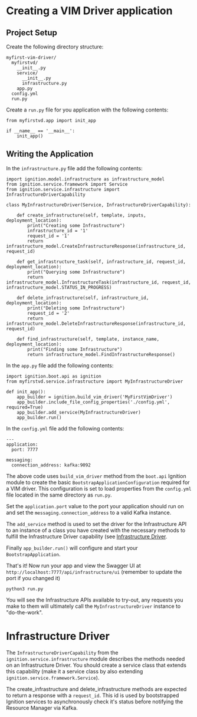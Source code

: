# Creating a VIM Driver application

## Project Setup

Create the following directory structure:

```
myfirst-vim-driver/
  myfirstvd/
    __init__.py
    service/
      __init__.py
      infrastructure.py
    app.py
  config.yml
  run.py
```

Create a `run.py` file for you application with the following contents:

```
from myfirstvd.app import init_app

if __name__ == '__main__':
    init_app()
```

## Writing the Application

In the `infrastructure.py` file add the following contents:

```
import ignition.model.infrastructure as infrastructure_model
from ignition.service.framework import Service
from ignition.service.infrastructure import InfrastructureDriverCapability

class MyInfrastructureDriver(Service, InfrastructureDriverCapability):

    def create_infrastructure(self, template, inputs, deployment_location):
        print("Creating some Infrastructure")
        infrastructure_id = '1'
        request_id = '1'
        return infrastructure_model.CreateInfrastructureResponse(infrastructure_id, request_id)

    def get_infrastructure_task(self, infrastructure_id, request_id, deployment_location):
        print("Querying some Infrastructure")
        return infrastructure_model.InfrastructureTask(infrastructure_id, request_id, infrastructure_model.STATUS_IN_PROGRESS)

    def delete_infrastructure(self, infrastructure_id, deployment_location):
        print("Deleting some Infrastructure")
        request_id = '2'
        return infrastructure_model.DeleteInfrastructureResponse(infrastructure_id, request_id)

    def find_infrastructure(self, template, instance_name, deployment_location):
        print("Finding some Infrastructure")
        return infrastructure_model.FindInfrastructureResponse()
```

In the `app.py` file add the following contents:

```
import ignition.boot.api as ignition
from myfirstvd.service.infrastructure import MyInfrastructureDriver

def init_app():
    app_builder = ignition.build_vim_driver('MyFirstVimDriver')
    app_builder.include_file_config_properties('./config.yml', required=True)
    app_builder.add_service(MyInfrastructureDriver)
    app_builder.run()
```

In the `config.yml` file add the following contents:

```
---
application:
  port: 7777

messaging:
  connection_address: kafka:9092

```

The above code uses `build_vim_driver` method from the `boot.api` Ignition module to create the basic `BootstrapApplicationConfiguration` required for a VIM driver. This configuration is set to load properties from the `config.yml` file located in the same directory as `run.py`.

Set the `application.port` value to the port your application should run on and set the `messaging.connection_address` to a valid Kafka instance.

The `add_service` method is used to set the driver for the Infrastructure API to an instance of a class you have created with the necessary methods to fulfill the Infrastructure Driver capability (see [Infrastructure Driver](#infrastructure-driver).

Finally `app_builder.run()` will configure and start your `BootstrapApplication`.

That's it! Now run your app and view the Swagger UI at `http://localhost:7777/api/infrastructure/ui` (remember to update the port if you changed it)

```
python3 run.py
```

You will see the Infrastructure APIs available to try-out, any requests you make to them will ultimately call the `MyInfrastructureDriver` instance to "do-the-work".

# Infrastructure Driver

The `InfrastructureDriverCapability` from the `ignition.service.infrastructure` module describes the methods needed on an Infrastructure Driver. You should create a service class that extends this capability (make it a service class by also extending `ignition.service.framework.Service`).

The create_infrastructure and delete_infrastructure methods are expected to return a response with a `request_id`. This id is used by bootstrapped Ignition services to asynchronously check it's status before notifying the Resource Manager via Kafka.

